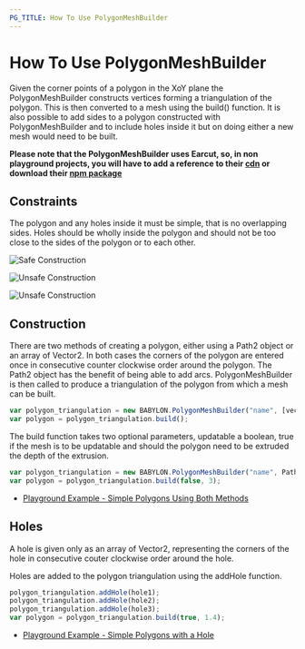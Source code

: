 ```yaml
---
PG_TITLE: How To Use PolygonMeshBuilder
---
```


# How To Use PolygonMeshBuilder

Given the corner points of a polygon in the XoY plane the PolygonMeshBuilder constructs vertices forming a triangulation of the polygon. This is then converted to a mesh using the build() function. It is also possible to add sides to a polygon constructed with PolygonMeshBuilder and to include holes inside it but on doing either a new mesh would need to be built. 

**Please note that the PolygonMeshBuilder uses Earcut, so, in non playground projects, you will have to add a reference to their [cdn](https://unpkg.com/earcut@2.1.1/dist/earcut.min.js) or download their [npm package](https://github.com/mapbox/earcut#install)**

## Constraints

The polygon and any holes inside it must be simple, that is no overlapping sides. Holes should be wholly inside the polygon and should not be too close to the sides of the polygon or to each other.

![Safe Construction](/img/how_to/PolyMeshBuild/pmberr1.jpg)

![Unsafe Construction](/img/how_to/PolyMeshBuild/pmberr2.jpg)

![Unsafe Construction](/img/how_to/PolyMeshBuild/pmberr3.jpg)

## Construction

There are two methods of creating a polygon, either using a Path2 object or an array of Vector2. In both cases the corners of the polygon are entered once in consecutive counter clockwise order around the polygon. The Path2 object has the benefit of being able to add arcs. PolygonMeshBuilder is then called to produce a triangulation of the polygon from which a mesh can be built.

```javascript
var polygon_triangulation = new BABYLON.PolygonMeshBuilder("name", [vec21, vec22, vec23], scene);
var polygon = polygon_triangulation.build();
```
The build function takes two optional parameters, updatable a boolean, true if the mesh is to be updatable and should the polygon need to be extruded the depth of the extrusion.

```javascript
var polygon_triangulation = new BABYLON.PolygonMeshBuilder("name", Path2, scene);
var polygon = polygon_triangulation.build(false, 3);
```

* [Playground Example - Simple Polygons Using Both Methods]( https://www.babylonjs-playground.com/#PTTMVI#1)

## Holes

A hole is given only as an array of Vector2, representing the corners of the hole in consecutive couter clockwise order around the hole.

Holes are added to the polygon triangulation using the addHole function.

```javascript
polygon_triangulation.addHole(hole1);
polygon_triangulation.addHole(hole2);
polygon_triangulation.addHole(hole3);
var polygon = polygon_triangulation.build(true, 1.4);
```

* [Playground Example - Simple Polygons with a Hole]( https://www.babylonjs-playground.com/#PTTMVI#2)
